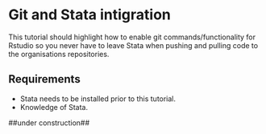 # Git and Stata intigration
This tutorial should highlight how to enable git commands/functionality for Rstudio so you never have to leave Stata when pushing and pulling code to the organisations repositories.

## Requirements
* Stata needs to be installed prior to this tutorial.
* Knowledge of Stata.

##under construction##
